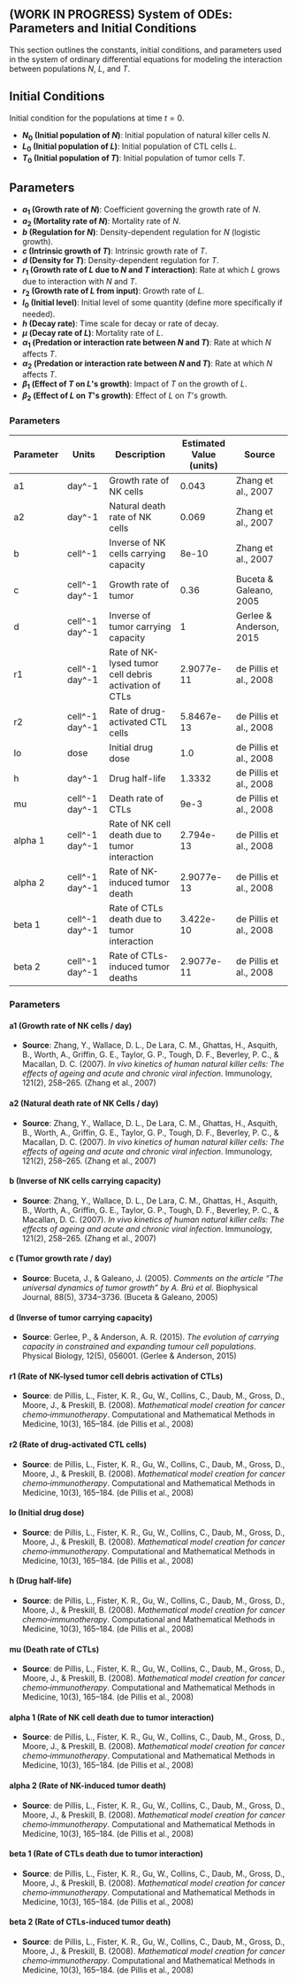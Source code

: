 ## (WORK IN PROGRESS) System of ODEs: Parameters and Initial Conditions

This section outlines the constants, initial conditions, and parameters used in the system of ordinary differential equations for modeling the interaction between populations $N$, $L$, and $T$.

## Initial Conditions
Initial condition for the populations at time $t = 0$.

- **$N_0$ (Initial population of $N$)**: Initial population of natural killer cells $N$.
- **$L_0$ (Initial population of $L$)**: Initial population of CTL cells $L$.
- **$T_0$ (Initial population of $T$)**: Initial population of tumor cells $T$.

## Parameters

- **$a_1$ (Growth rate of $N$)**: Coefficient governing the growth rate of $N$.
- **$a_2$ (Mortality rate of $N$)**: Mortality rate of $N$.
- **$b$ (Regulation for $N$)**: Density-dependent regulation for $N$ (logistic growth).
- **$c$ (Intrinsic growth of $T$)**: Intrinsic growth rate of $T$.
- **$d$ (Density for $T$)**: Density-dependent regulation for $T$.
- **$r_1$ (Growth rate of $L$ due to $N$ and $T$ interaction)**: Rate at which $L$ grows due to interaction with $N$ and $T$.
- **$r_2$ (Growth rate of $L$ from input)**: Growth rate of $L$.
- **$I_0$ (Initial level)**: Initial level of some quantity (define more specifically if needed).
- **$h$ (Decay rate)**: Time scale for decay or rate of decay.
- **$\mu$ (Decay rate of $L$)**: Mortality rate of $L$.
- **$\alpha_1$ (Predation or interaction rate between $N$ and $T$)**: Rate at which $N$ affects $T$.
- **$\alpha_2$ (Predation or interaction rate between $N$ and $T$)**: Rate at which $N$ affects $T$.
- **$\beta_1$ (Effect of $T$ on $L$'s growth)**: Impact of $T$ on the growth of $L$.
- **$\beta_2$ (Effect of $L$ on $T$'s growth)**: Effect of $L$ on $T$'s growth.


### Parameters
| **Parameter** | **Units**          | **Description**                                                   | **Estimated Value (units)** | **Source**                                                                 |
|---------------|--------------------|-------------------------------------------------------------------|-----------------------------|---------------------------------------------------------------------------|
| a1            | day^-1             | Growth rate of NK cells                                           | 0.043                       | Zhang et al., 2007                                                         |
| a2            | day^-1             | Natural death rate of NK cells                                     | 0.069                       | Zhang et al., 2007                                                         |
| b             | cell^-1            | Inverse of NK cells carrying capacity                              | 8e-10                       | Zhang et al., 2007                                                         |
| c             | cell^-1 day^-1     | Growth rate of tumor                                              | 0.36                        | Buceta & Galeano, 2005                                                     |
| d             | cell^-1 day^-1     | Inverse of tumor carrying capacity                                 | 1                           | Gerlee & Anderson, 2015                                                   |
| r1            | cell^-1 day^-1     | Rate of NK-lysed tumor cell debris activation of CTLs             | 2.9077e-11                  | de Pillis et al., 2008                                                     |
| r2            | cell^-1 day^-1     | Rate of drug-activated CTL cells                                   | 5.8467e-13                  | de Pillis et al., 2008                                                     |
| Io            | dose               | Initial drug dose                                                  | 1.0                         | de Pillis et al., 2008                                                     |
| h             | day^-1             | Drug half-life                                                     | 1.3332                      | de Pillis et al., 2008                                                     |
| mu            | cell^-1 day^-1     | Death rate of CTLs                                                 | 9e-3                        | de Pillis et al., 2008                                                     |
| alpha 1       | cell^-1 day^-1     | Rate of NK cell death due to tumor interaction                     | 2.794e-13                   | de Pillis et al., 2008                                                     |
| alpha 2       | cell^-1 day^-1     | Rate of NK-induced tumor death                                     | 2.9077e-13                  | de Pillis et al., 2008                                                     |
| beta 1        | cell^-1 day^-1     | Rate of CTLs death due to tumor interaction                        | 3.422e-10                   | de Pillis et al., 2008                                                     |
| beta 2        | cell^-1 day^-1     | Rate of CTLs-induced tumor deaths                                  | 2.9077e-11                  | de Pillis et al., 2008                                                     |


### Parameters

#### a1 (Growth rate of NK cells / day)
- **Source**: Zhang, Y., Wallace, D. L., De Lara, C. M., Ghattas, H., Asquith, B., Worth, A., Griffin, G. E., Taylor, G. P., Tough, D. F., Beverley, P. C., & Macallan, D. C. (2007). *In vivo kinetics of human natural killer cells: The effects of ageing and acute and chronic viral infection*. Immunology, 121(2), 258–265. (Zhang et al., 2007)

#### a2 (Natural death rate of NK Cells / day)
- **Source**: Zhang, Y., Wallace, D. L., De Lara, C. M., Ghattas, H., Asquith, B., Worth, A., Griffin, G. E., Taylor, G. P., Tough, D. F., Beverley, P. C., & Macallan, D. C. (2007). *In vivo kinetics of human natural killer cells: The effects of ageing and acute and chronic viral infection*. Immunology, 121(2), 258–265. (Zhang et al., 2007)

#### b (Inverse of NK cells carrying capacity)
- **Source**: Zhang, Y., Wallace, D. L., De Lara, C. M., Ghattas, H., Asquith, B., Worth, A., Griffin, G. E., Taylor, G. P., Tough, D. F., Beverley, P. C., & Macallan, D. C. (2007). *In vivo kinetics of human natural killer cells: The effects of ageing and acute and chronic viral infection*. Immunology, 121(2), 258–265. (Zhang et al., 2007)

#### c (Tumor growth rate / day)
- **Source**: Buceta, J., & Galeano, J. (2005). *Comments on the article “The universal dynamics of tumor growth” by A. Brú et al.* Biophysical Journal, 88(5), 3734–3736. (Buceta & Galeano, 2005)

#### d (Inverse of tumor carrying capacity)
- **Source**: Gerlee, P., & Anderson, A. R. (2015). *The evolution of carrying capacity in constrained and expanding tumour cell populations*. Physical Biology, 12(5), 056001. (Gerlee & Anderson, 2015)

#### r1 (Rate of NK-lysed tumor cell debris activation of CTLs)
- **Source**: de Pillis, L., Fister, K. R., Gu, W., Collins, C., Daub, M., Gross, D., Moore, J., & Preskill, B. (2008). *Mathematical model creation for cancer chemo‐immunotherapy*. Computational and Mathematical Methods in Medicine, 10(3), 165–184. (de Pillis et al., 2008)

#### r2 (Rate of drug-activated CTL cells)
- **Source**: de Pillis, L., Fister, K. R., Gu, W., Collins, C., Daub, M., Gross, D., Moore, J., & Preskill, B. (2008). *Mathematical model creation for cancer chemo‐immunotherapy*. Computational and Mathematical Methods in Medicine, 10(3), 165–184. (de Pillis et al., 2008)

#### Io (Initial drug dose)
- **Source**: de Pillis, L., Fister, K. R., Gu, W., Collins, C., Daub, M., Gross, D., Moore, J., & Preskill, B. (2008). *Mathematical model creation for cancer chemo‐immunotherapy*. Computational and Mathematical Methods in Medicine, 10(3), 165–184. (de Pillis et al., 2008)

#### h (Drug half-life)
- **Source**: de Pillis, L., Fister, K. R., Gu, W., Collins, C., Daub, M., Gross, D., Moore, J., & Preskill, B. (2008). *Mathematical model creation for cancer chemo‐immunotherapy*. Computational and Mathematical Methods in Medicine, 10(3), 165–184. (de Pillis et al., 2008)

#### mu (Death rate of CTLs)
- **Source**: de Pillis, L., Fister, K. R., Gu, W., Collins, C., Daub, M., Gross, D., Moore, J., & Preskill, B. (2008). *Mathematical model creation for cancer chemo‐immunotherapy*. Computational and Mathematical Methods in Medicine, 10(3), 165–184. (de Pillis et al., 2008)

#### alpha 1 (Rate of NK cell death due to tumor interaction)
- **Source**: de Pillis, L., Fister, K. R., Gu, W., Collins, C., Daub, M., Gross, D., Moore, J., & Preskill, B. (2008). *Mathematical model creation for cancer chemo‐immunotherapy*. Computational and Mathematical Methods in Medicine, 10(3), 165–184. (de Pillis et al., 2008)

#### alpha 2 (Rate of NK-induced tumor death)
- **Source**: de Pillis, L., Fister, K. R., Gu, W., Collins, C., Daub, M., Gross, D., Moore, J., & Preskill, B. (2008). *Mathematical model creation for cancer chemo‐immunotherapy*. Computational and Mathematical Methods in Medicine, 10(3), 165–184. (de Pillis et al., 2008)

#### beta 1 (Rate of CTLs death due to tumor interaction)
- **Source**: de Pillis, L., Fister, K. R., Gu, W., Collins, C., Daub, M., Gross, D., Moore, J., & Preskill, B. (2008). *Mathematical model creation for cancer chemo‐immunotherapy*. Computational and Mathematical Methods in Medicine, 10(3), 165–184. (de Pillis et al., 2008)

#### beta 2 (Rate of CTLs-induced tumor death)
- **Source**: de Pillis, L., Fister, K. R., Gu, W., Collins, C., Daub, M., Gross, D., Moore, J., & Preskill, B. (2008). *Mathematical model creation for cancer chemo‐immunotherapy*. Computational and Mathematical Methods in Medicine, 10(3), 165–184. (de Pillis et al., 2008)

